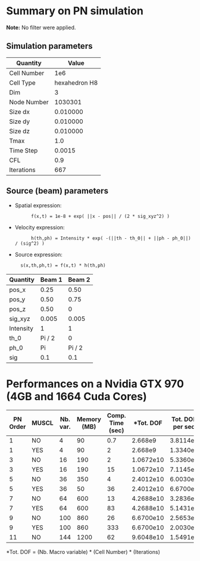 # Summary on PN simulation

**Note:** No filter were applied.

## Simulation parameters

| Quantity    | Value         |
| ----------- | ------------- |
| Cell Number | 1e6           |
| Cell Type   | hexahedron H8 |
| Dim         | 3             |
| Node Number | 1030301       |
| Size dx     | 0.010000      |
| Size dy     | 0.010000      |
| Size dz     | 0.010000      |
| Tmax        | 1.0           |
| Time Step   | 0.0015        |
| CFL         | 0.9           |
| Iterations  | 667           |

## Source (beam) parameters

- Spatial expression: 
 
            f(x,t) = 1e-8 + exp( ||x - pos|| / (2 * sig_xyz^2) )

- Velocity expression:
  
            h(th,ph) = Intensity * exp( -(||th - th_0|| + ||ph - ph_0||) / (sig^2) )

- Source expression:
  
        s(x,th,ph,t) = f(x,t) * h(th,ph)

| Quantity  | Beam 1 | Beam 2 |
| --------- | ------ | ------ |
| pos_x     | 0.25   | 0.50   |
| pos_y     | 0.50   | 0.75   |
| pos_z     | 0.50   | 0      |
| sig_xyz   | 0.005  | 0.005  |
| Intensity | 1      | 1      |
| th_0      | Pi / 2 | 0      |
| ph_0      | Pi     | Pi / 2 |
| sig       | 0.1    | 0.1    |

# Performances on a Nvidia GTX 970 (4GB and 1664 Cuda Cores)

| PN Order | MUSCL | Nb. var. | Memory (MB) | Comp. Time (sec) | *Tot. DOF  | Tot. DOF per sec |
| -------- | ----- | -------- | ----------- | ---------------- | --------- | ---------------- |
| 1        | NO    | 4        | 90          | 0.7              | 2.668e9   | 3.8114e9         |
| 1        | YES   | 4        | 90          | 2                | 2.668e9   | 1.3340e9         |
| 3        | NO    | 16       | 190         | 2                | 1.0672e10 | 5.3360e9         |
| 3        | YES   | 16       | 190         | 15               | 1.0672e10 | 7.1145e8         |
| 5        | NO    | 36       | 350         | 4                | 2.4012e10 | 6.0030e9         |
| 5        | YES   | 36       | 50          | 36               | 2.4012e10 | 6.6700e8         |
| 7        | NO    | 64       | 600         | 13               | 4.2688e10 | 3.2836e9         |
| 7        | YES   | 64       | 600         | 83               | 4.2688e10 | 5.1431e8         |
| 9        | NO    | 100      | 860         | 26               | 6.6700e10 | 2.5653e9         |
| 9        | YES   | 100      | 860         | 333              | 6.6700e10 | 2.0030e8         |
| 11       | NO    | 144      | 1200        | 62               | 9.6048e10 | 1.5491e9         |

*Tot. DOF = (Nb. Macro variable) * (Cell Number) * (Iterations)
